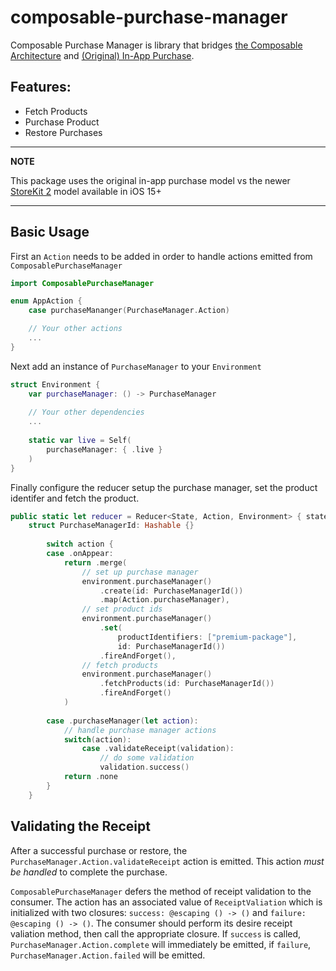 # composable-purchase-manager

Composable Purchase Manager is library that bridges [the Composable Architecture](https://github.com/pointfreeco/swift-composable-architecture) and [(Original) In-App Purchase](https://developer.apple.com/documentation/storekit/original_api_for_in-app_purchase).

## Features:

* Fetch Products
* Purchase Product
* Restore Purchases

---
**NOTE**

This package uses the original in-app purchase model vs the newer [StoreKit 2](https://developer.apple.com/documentation/storekit/in-app_purchase) model available in iOS 15+

---

## Basic Usage

First an `Action` needs to be added in order to handle actions emitted from `ComposablePurchaseManager`

```swift
import ComposablePurchaseManager

enum AppAction {
    case purchaseMananger(PurchaseManager.Action)

    // Your other actions
    ...
}
```

Next add an instance of `PurchaseManager` to your `Environment`

```swift
struct Environment {
    var purchaseManager: () -> PurchaseManager
    
    // Your other dependencies
    ...
    
    static var live = Self(
        purchaseManager: { .live }
    )
}
```

Finally configure the reducer setup the purchase manager, set the product identifer and fetch the product.

```swift
public static let reducer = Reducer<State, Action, Environment> { state, action, environment in
    struct PurchaseManagerId: Hashable {}
            
        switch action {            
        case .onAppear:
            return .merge(
                // set up purchase manager
                environment.purchaseManager()
                    .create(id: PurchaseManagerId())
                    .map(Action.purchaseManager),
                // set product ids
                environment.purchaseManager()
                    .set(
                        productIdentifiers: ["premium-package"],
                        id: PurchaseManagerId())
                    .fireAndForget(),
                // fetch products
                environment.purchaseManager()
                    .fetchProducts(id: PurchaseManagerId())
                    .fireAndForget()
            )
            
        case .purchaseManager(let action):
            // handle purchase manager actions
            switch(action):
                case .validateReceipt(validation):
                    // do some validation
                    validation.success()
            return .none
        }
    }
```

## Validating the Receipt

After a successful purchase or restore, the `PurchaseManager.Action.validateReceipt` action is emitted. This action *must be handled* to complete the purchase. 

`ComposablePurchaseManager` defers the method of receipt validation to the consumer. The action has an associated value of `ReceiptValiation` which is initialized with two closures: `success: @escaping () -> ()` and `failure: @escaping () -> ()`. The consumer should perform its desire receipt valiation method, then call the appropriate closure. If `success` is called, `PurchaseManager.Action.complete` will immediately be emitted, if `failure`, `PurchaseManager.Action.failed` will be emitted. 
